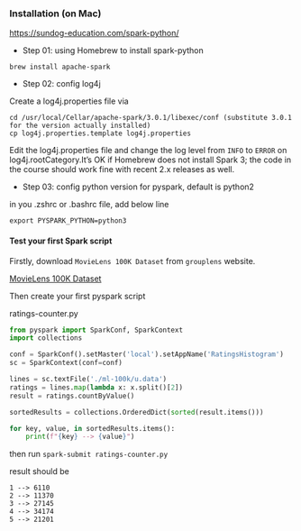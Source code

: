 ### Installation (on Mac)

https://sundog-education.com/spark-python/

- Step 01: using Homebrew to install spark-python

```
brew install apache-spark
```

- Step 02: config log4j

Create a log4j.properties file via

```
cd /usr/local/Cellar/apache-spark/3.0.1/libexec/conf (substitute 3.0.1 for the version actually installed)
cp log4j.properties.template log4j.properties
```

Edit the log4j.properties file and change the log level from `INFO` to `ERROR` on log4j.rootCategory.It’s OK if Homebrew does not install Spark 3; the code in the course should work fine with recent 2.x releases as well.

- Step 03: config python version for pyspark, default is python2

in you .zshrc or .bashrc file, add below line

```
export PYSPARK_PYTHON=python3
```

#### Test your first Spark script

Firstly, download `MovieLens 100K Dataset` from `grouplens` website.

[MovieLens 100K Dataset](http://files.grouplens.org/datasets/movielens/ml-100k.zip)

Then create your first pyspark script

ratings-counter.py

```py
from pyspark import SparkConf, SparkContext
import collections

conf = SparkConf().setMaster('local').setAppName('RatingsHistogram')
sc = SparkContext(conf=conf)

lines = sc.textFile('./ml-100k/u.data')
ratings = lines.map(lambda x: x.split()[2])
result = ratings.countByValue()

sortedResults = collections.OrderedDict(sorted(result.items()))

for key, value, in sortedResults.items():
    print(f"{key} --> {value}")
```

then run `spark-submit ratings-counter.py`

result should be

```
1 --> 6110
2 --> 11370
3 --> 27145
4 --> 34174
5 --> 21201
```
